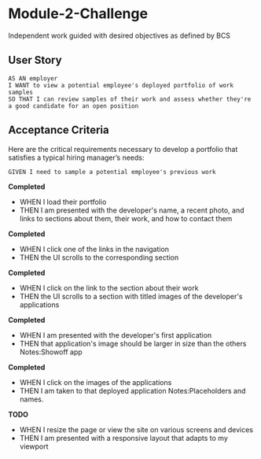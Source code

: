 # Module-2-Challenge
Independent work guided with desired objectives as defined by BCS

## User Story

    AS AN employer
    I WANT to view a potential employee's deployed portfolio of work samples
    SO THAT I can review samples of their work and assess whether they're a good candidate for an open position

## Acceptance Criteria

Here are the critical requirements necessary to develop a portfolio that satisfies a typical hiring manager’s needs:

    GIVEN I need to sample a potential employee's previous work
    
**Completed**
- WHEN I load their portfolio
- THEN I am presented with the developer's name, a recent photo, and links to sections about them, their work, and how to contact them

**Completed**     
- WHEN I click one of the links in the navigation
- THEN the UI scrolls to the corresponding section

**Completed**   
- WHEN I click on the link to the section about their work
- THEN the UI scrolls to a section with titled images of the developer's applications

**Completed**   
- WHEN I am presented with the developer's first application
- THEN that application's image should be larger in size than the others
Notes:Showoff app

**Completed**   
- WHEN I click on the images of the applications
- THEN I am taken to that deployed application
Notes:Placeholders and names.

**TODO**    
- WHEN I resize the page or view the site on various screens and devices
- THEN I am presented with a responsive layout that adapts to my viewport 